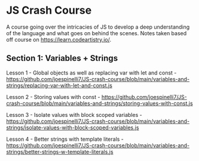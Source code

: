 # JS Crash Course
A course going over the intricacies of JS to develop a deep understanding of the language and what goes on behind the scenes. Notes taken based off course on https://learn.codeartistry.io/.

## Section 1: Variables + Strings
Lesson 1 - Global objects as well as replacing var with let and const - https://github.com/joespinelli7/JS-crash-course/blob/main/variables-and-strings/replacing-var-with-let-and-const.js

Lesson 2 - Storing values with const - https://github.com/joespinelli7/JS-crash-course/blob/main/variables-and-strings/storing-values-with-const.js

Lesson 3 - Isolate values with block scoped variables - https://github.com/joespinelli7/JS-crash-course/blob/main/variables-and-strings/isolate-values-with-block-scoped-variables.js

Lesson 4 - Better strings with template literals - https://github.com/joespinelli7/JS-crash-course/blob/main/variables-and-strings/better-strings-w-template-literals.js
